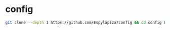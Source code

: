 # config

```bash
git clone --depth 1 https://github.com/Espylapiza/config && cd config && bash setup.sh
```
